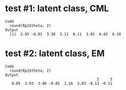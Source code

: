 # test #1: latent class, CML

    Code
      round(Rp2$theta, 2)
    Output
      [1]  2.95 -0.01  3.30  3.11  0.11  3.02  0.02  0.18

# test #2: latent class, EM

    Code
      round(Rp2$theta, 2)
    Output
                                              2     3 
       0.05  3.03  3.06 -0.05  3.16  3.03 -0.13 -0.11 

